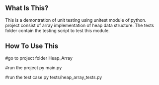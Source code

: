 What Is This?
------------

This is a demontration of unit testing using unitest module of python.
project consist of array implementation of heap data structure.
The tests folder contain the testing script to test this module.

How To Use This
---------------

#go to project folder Heap_Array

#run the project
py main.py

#run the test case
py tests/heap_array_tests.py
